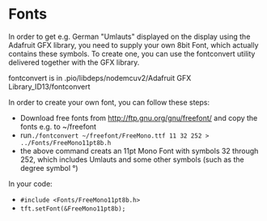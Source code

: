# Fonts
In order to get e.g. German "Umlauts" displayed on the display using the Adafruit GFX library,
you need to supply your own 8bit Font, which actually contains these symbols.
To create one, you can use the fontconvert utility delivered together with the GFX library.

fontconvert is in .pio/libdeps/nodemcuv2/Adafruit GFX Library_ID13/fontconvert

In order to create your own font, you can follow these steps:

- Download free fonts from http://ftp.gnu.org/gnu/freefont/ and copy the fonts e.g. to ~/freefont
- run`./fontconvert ~/freefont/FreeMono.ttf 11 32 252 > ../Fonts/FreeMono11pt8b.h`
- the above command creats an 11pt Mono Font with symbols 32 through 252, which includes Umlauts and some other symbols (such as the degree symbol °)

In your code:
- `#include <Fonts/FreeMono11pt8b.h>`
- `tft.setFont(&FreeMono11pt8b);`
